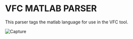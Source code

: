 # VFC MATLAB PARSER 

This parser tags the matlab language for use in the VFC tool.


![Capture](https://github.com/user-attachments/assets/33571ada-e580-475d-adbe-f874d94fb799)
